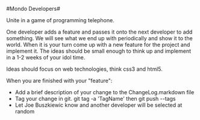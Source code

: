#Mondo Developers#

Unite in a game of programming telephone. 

One developer adds a feature and passes it onto the next developer to add something. We will see what we end up with periodically and show it to the world. When it is your turn come up with a new feature for the project and implement it. The ideas should be small enough to think up and implement in a 1-2 weeks of your idol time. 

Ideas should focus on web technologies, think css3 and html5.

When you are finished with your "feature":

* Add a brief description of your change to the ChangeLog.markdown file
* Tag your change in git. git tag -a 'TagName' then git push --tags
* Let Joe Buszkiewic know and another developer will be selected at random
